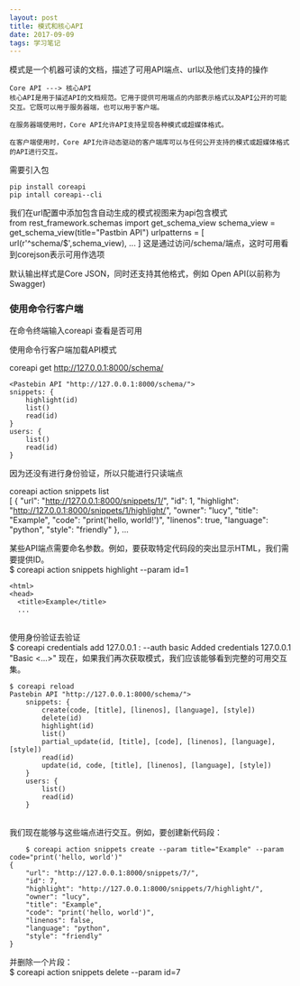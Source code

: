 ```yaml
---
layout: post
title: 模式和核心API
date: 2017-09-09
tags: 学习笔记
---
```

模式是一个机器可读的文档，描述了可用API端点、url以及他们支持的操作

    Core API ---> 核心API
    核心API是用于描述API的文档规范。它用于提供可用端点的内部表示格式以及API公开的可能交互。它既可以用于服务器端，也可以用于客户端。
    
    在服务器端使用时，Core API允许API支持呈现各种模式或超媒体格式。
    
    在客户端使用时，Core API允许动态驱动的客户端库可以与任何公开支持的模式或超媒体格式的API进行交互。

需要引入包

    pip install coreapi
    pip intall coreapi--cli

我们在url配置中添加包含自动生成的模式视图来为api包含模式
​    
    from rest_framework.schemas import get_schema_view
    schema_view = get_schema_view(title="Pastbin API")
    urlpatterns = [
    url(r'^schema/$',schema_view),
    ...
    ]
这是通过访问/schema/端点，这时可用看到corejson表示可用作选项

默认输出样式是Core JSON，同时还支持其他格式，例如
Open API(以前称为Swagger)

### 使用命令行客户端

在命令终端输入coreapi 查看是否可用

使用命令行客户端加载API模式

coreapi get http://127.0.0.1:8000/schema/


    <Pastebin API "http://127.0.0.1:8000/schema/">
    snippets: {
        highlight(id)
        list()
        read(id)
    }
    users: {
        list()
        read(id)
    }
因为还没有进行身份验证，所以只能进行只读端点

coreapi action snippets list
​    
    [
    {
        "url": "http://127.0.0.1:8000/snippets/1/",
        "id": 1,
        "highlight": "http://127.0.0.1:8000/snippets/1/highlight/",
        "owner": "lucy",
        "title": "Example",
        "code": "print('hello, world!')",
        "linenos": true,
        "language": "python",
        "style": "friendly"
    },
    ...

某些API端点需要命名参数。例如，要获取特定代码段的突出显示HTML，我们需要提供ID。
​    
    $ coreapi action snippets highlight --param id=1
    <!DOCTYPE html PUBLIC "-//W3C//DTD HTML 4.01//EN" "http://www.w3.org/TR/html4/strict.dtd">
    
    <html>
    <head>
      <title>Example</title>
      ...


​      
使用身份验证去验证
​    
    $ coreapi credentials add 127.0.0.1 <username>:<password> --auth basic
    Added credentials
    127.0.0.1 "Basic <...>"
现在，如果我们再次获取模式，我们应该能够看到完整的可用交互集。

    $ coreapi reload
    Pastebin API "http://127.0.0.1:8000/schema/">
        snippets: {
            create(code, [title], [linenos], [language], [style])
            delete(id)
            highlight(id)
            list()
            partial_update(id, [title], [code], [linenos], [language], [style])
            read(id)
            update(id, code, [title], [linenos], [language], [style])
        }
        users: {
            list()
            read(id)
        }


​        
我们现在能够与这些端点进行交互。例如，要创建新代码段：


        $ coreapi action snippets create --param title="Example" --param code="print('hello, world')"
    {
        "url": "http://127.0.0.1:8000/snippets/7/",
        "id": 7,
        "highlight": "http://127.0.0.1:8000/snippets/7/highlight/",
        "owner": "lucy",
        "title": "Example",
        "code": "print('hello, world')",
        "linenos": false,
        "language": "python",
        "style": "friendly"
    }
并删除一个片段：
​    
        $ coreapi action snippets delete --param id=7


​        
​        
​        
​        
​        
​        
